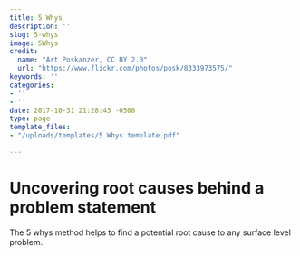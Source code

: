 ```yaml
---
title: 5 Whys
description: ''
slug: 5-whys
image: 5Whys
credit:
  name: "Art Poskanzer, CC BY 2.0"
  url: "https://www.flickr.com/photos/posk/8333973575/"
keywords: ''
categories:
- ''
- ''
date: 2017-10-31 21:28:43 -0500
type: page
template_files:
- "/uploads/templates/5 Whys template.pdf"

---
```

# Uncovering root causes behind a problem statement

The 5 whys method helps to find a potential root cause to any surface level problem.
